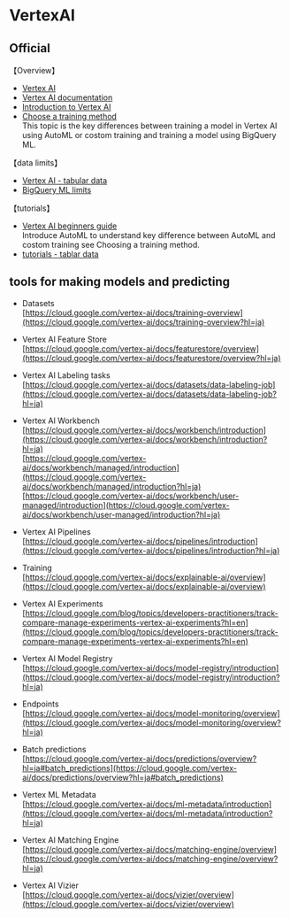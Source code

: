 # VertexAI
## Official
【Overview】
- [Vertex AI](https://cloud.google.com/vertex-ai)<br>
- [Vertex AI documentation](https://cloud.google.com/vertex-ai/docs?_ga=2.145498548.-12271582.1654921093&_gac=1.220682730.1670807448.Cj0KCQiAnNacBhDvARIsABnDa6_gn_7TK94_Dwe9tPXPjGN581neOQ_JGYKSBfRyBTMet62gsZO8RZQaAtJAEALw_wcB)
- [Introduction to Vertex AI](https://cloud.google.com/vertex-ai/docs/start/introduction-unified-platform)<br>
- [Choose a training method](https://cloud.google.com/vertex-ai/docs/start/training-methods)<br>
This topic is the key differences between training a model in Vertex AI using AutoML or costom training and training a model using BigQuery ML.<br>

【data limits】<br>
- [Vertex AI - tabular data](https://cloud.google.com/vertex-ai/docs/training-overview#tabular_data)
- [BigQuery ML limits](https://cloud.google.com/bigquery-ml/quotas)

【tutorials】
- [Vertex AI beginners guide](https://cloud.google.com/vertex-ai/docs/beginner/beginners-guide#tabular_1)<br>
Introduce AutoML to understand key difference between AutoML and costom training see Choosing a training method.<br>
- [tutorials - tablar data](https://cloud.google.com/vertex-ai/docs/tutorials/tabular-automl)<br>

## tools for making models and predicting
- Datasets<br>
[https://cloud.google.com/vertex-ai/docs/training-overview](https://cloud.google.com/vertex-ai/docs/training-overview?hl=ja)<br>

- Vertex AI Feature Store<br>
[https://cloud.google.com/vertex-ai/docs/featurestore/overview](https://cloud.google.com/vertex-ai/docs/featurestore/overview?hl=ja)<br>

- Vertex AI Labeling tasks<br>
[https://cloud.google.com/vertex-ai/docs/datasets/data-labeling-job](https://cloud.google.com/vertex-ai/docs/datasets/data-labeling-job?hl=ja)

- Vertex AI Workbench<br>
[https://cloud.google.com/vertex-ai/docs/workbench/introduction](https://cloud.google.com/vertex-ai/docs/workbench/introduction?hl=ja)<br>
[https://cloud.google.com/vertex-ai/docs/workbench/managed/introduction](https://cloud.google.com/vertex-ai/docs/workbench/managed/introduction?hl=ja)<br>
[https://cloud.google.com/vertex-ai/docs/workbench/user-managed/introduction](https://cloud.google.com/vertex-ai/docs/workbench/user-managed/introduction?hl=ja)<br>

- Vertex AI Pipelines<br>
[https://cloud.google.com/vertex-ai/docs/pipelines/introduction](https://cloud.google.com/vertex-ai/docs/pipelines/introduction?hl=ja)<br>

- Training<br>
[https://cloud.google.com/vertex-ai/docs/explainable-ai/overview](https://cloud.google.com/vertex-ai/docs/explainable-ai/overview)<br>

- Vertex AI Experiments<br>
[https://cloud.google.com/blog/topics/developers-practitioners/track-compare-manage-experiments-vertex-ai-experiments?hl=en](https://cloud.google.com/blog/topics/developers-practitioners/track-compare-manage-experiments-vertex-ai-experiments?hl=en)<br>

- Vertex AI Model Registry<br>
[https://cloud.google.com/vertex-ai/docs/model-registry/introduction](https://cloud.google.com/vertex-ai/docs/model-registry/introduction?hl=ja)<br>

- Endpoints<br>
[https://cloud.google.com/vertex-ai/docs/model-monitoring/overview](https://cloud.google.com/vertex-ai/docs/model-monitoring/overview?hl=ja)<br>

- Batch predictions<br>
[https://cloud.google.com/vertex-ai/docs/predictions/overview?hl=ja#batch_predictions](https://cloud.google.com/vertex-ai/docs/predictions/overview?hl=ja#batch_predictions)<br>

- Vertex ML Metadata<br>
[https://cloud.google.com/vertex-ai/docs/ml-metadata/introduction](https://cloud.google.com/vertex-ai/docs/ml-metadata/introduction?hl=ja)<br>

- Vertex AI Matching Engine<br>
[https://cloud.google.com/vertex-ai/docs/matching-engine/overview](https://cloud.google.com/vertex-ai/docs/matching-engine/overview?hl=ja)<br>

- Vertex AI Vizier<br>
[https://cloud.google.com/vertex-ai/docs/vizier/overview](https://cloud.google.com/vertex-ai/docs/vizier/overview)<br>
